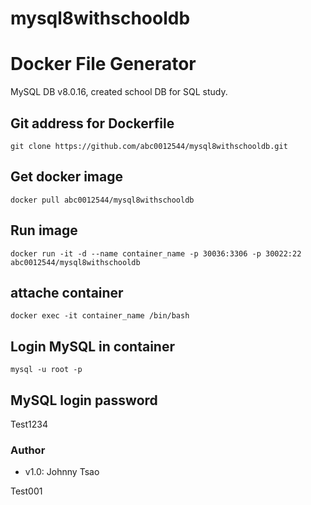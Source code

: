 # mysql8withschooldb

Docker File Generator
===

MySQL DB v8.0.16, created school DB for SQL study.


## Git address for Dockerfile

```
git clone https://github.com/abc0012544/mysql8withschooldb.git
```

## Get docker image
```
docker pull abc0012544/mysql8withschooldb
```

## Run image
```
docker run -it -d --name container_name -p 30036:3306 -p 30022:22 abc0012544/mysql8withschooldb
```

## attache container
```
docker exec -it container_name /bin/bash
```

## Login MySQL in container
```
mysql -u root -p
```

## MySQL login password
Test1234

### Author
* v1.0: Johnny Tsao

Test001